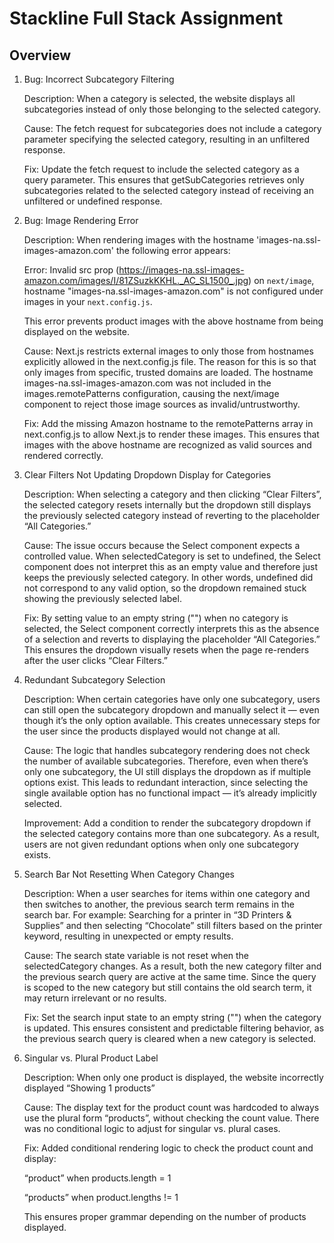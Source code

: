 # Stackline Full Stack Assignment

## Overview

1. Bug: Incorrect Subcategory Filtering

      Description:
      When a category is selected, the website displays all subcategories instead of only those belonging to the selected category.

      Cause:
      The fetch request for subcategories does not include a category parameter specifying the selected category, resulting in an unfiltered response.

      Fix:
      Update the fetch request to include the selected category as a query parameter. This ensures that getSubCategories retrieves only subcategories related to the selected category instead of receiving an unfiltered or undefined response.

2. Bug: Image Rendering Error

   Description: 
   When rendering images with the hostname 'images-na.ssl-images-amazon.com'
   the following error appears:

   Error: Invalid src prop (https://images-na.ssl-images-amazon.com/images/I/81ZSuzkKKHL._AC_SL1500_.jpg) on `next/image`, hostname "images-na.ssl-images-amazon.com" is not configured under images in your `next.config.js`.

   This error prevents product images with the above hostname from being displayed 
   on the website.

   Cause:
   Next.js restricts external images to only those from hostnames explicitly allowed in the next.config.js file. The reason for this is so that only images from specific, trusted domains are loaded. The hostname images-na.ssl-images-amazon.com was not included in the images.remotePatterns configuration, causing the next/image component to reject those image sources as invalid/untrustworthy.

   Fix:
   Add the missing Amazon hostname to the remotePatterns array in next.config.js to allow Next.js to render these images. This ensures that images with the above hostname are recognized as valid sources and rendered correctly. 

3. Clear Filters Not Updating Dropdown Display for Categories
   
   Description: 
   When selecting a category and then clicking “Clear Filters”, the selected category resets internally but the dropdown still displays the previously selected category instead of reverting to the placeholder “All Categories.”

   Cause:
   The issue occurs because the Select component expects a controlled value. When selectedCategory is set to undefined, the Select component does not interpret this as an empty value and therefore just keeps the previously selected category.
   In other words, undefined did not correspond to any valid option, so the dropdown remained stuck showing the previously selected label.

   Fix:
   By setting value to an empty string ("") when no category is selected, the Select component correctly interprets this as the absence of a selection and reverts to displaying the placeholder “All Categories.” This ensures the dropdown visually resets when the page re-renders after the user clicks “Clear Filters.”

4. Redundant Subcategory Selection

   Description:
   When certain categories have only one subcategory, users can still open the subcategory dropdown and manually select it — even though it’s the only option available. This creates unnecessary steps for the user since the products displayed would not change at all.

   Cause:
   The logic that handles subcategory rendering does not check the number of available subcategories. Therefore, even when there’s only one subcategory, the UI still displays the dropdown as if multiple options exist.
   This leads to redundant interaction, since selecting the single available option has no functional impact — it’s already implicitly selected.

   Improvement:
   Add a condition to render the subcategory dropdown if the selected category contains more than one subcategory. As a result, users are not given redundant options
   when only one subcategory exists.

5. Search Bar Not Resetting When Category Changes

   Description:
   When a user searches for items within one category and then switches to another, the previous search term remains in the search bar.
   For example: Searching for a printer in “3D Printers & Supplies” and then selecting “Chocolate” still filters based on the printer keyword, resulting in unexpected or empty results.

   Cause:
   The search state variable is not reset when the selectedCategory changes. As a result, both the new category filter and the previous search query are active at the same time.
   Since the query is scoped to the new category but still contains the old search term, it may return irrelevant or no results.

   Fix:
   Set the search input state to an empty string ("") when the category is updated. This ensures consistent and predictable filtering behavior, as the previous search query is cleared when a new category is selected.

6. Singular vs. Plural Product Label

   Description:
   When only one product is displayed, the website incorrectly displayed 
   “Showing 1 products”

   Cause:
   The display text for the product count was hardcoded to always use the plural form “products”, without checking the count value. There was no conditional logic to adjust for singular vs. plural cases.

   Fix:
   Added conditional rendering logic to check the product count and display:

   “product” when products.length = 1

   “products” when product.lengths != 1

   This ensures proper grammar depending on the number of products displayed.
